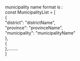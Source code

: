 municipality name format is : <br />
const MunicipalityList = [ <br />
 { <br />
        "district": "districtName", <br />
        "province": "provinceName", <br />
        "municipality": "municipalityName" <br />
    }, <br />
    {<br />
    },........<br />
]
